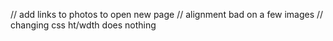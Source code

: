 // add links to photos to open new page
// alignment bad on a few images  // changing css ht/wdth does nothing